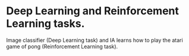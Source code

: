 # Deep Learning and Reinforcement Learning tasks.
Image classifier (Deep Learning task) and IA learns how to play the atari game of pong (Reinforcement Learning task).
